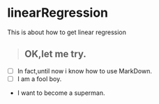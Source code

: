 # linearRegression
This is about how to get linear regression

> ## OK,let me try.


- [ ] In fact,until now i know how to use MarkDown.
- [ ] I am a fool boy.
- I want to become a superman.
